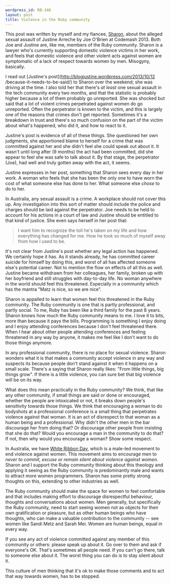 ```yaml
--- 
wordpress_id: RB-346
layout: post
title: Violence in the Ruby community
---
```


This post was written by myself and my fiancee,
[Sharon](https://twitter.com/smly_law), about the alleged sexual assault of Justine
Arreche by Joe O'Brien at Codemash 2013. Both Joe and Justine are, like me,
members of the Ruby community. Sharon is a lawyer who's currently supporting
domestic violence victims in her work, and feels that domestic violence and
other violent acts against women are symptomatic of a lack of respect towards
women by men. Misogyny, basically.

I read out [Justine's post](http://blogjustine.wordpress.com/2013/10/12
/because-it-needs-to-be-said/) to Sharon over the weekend; she was driving at
the time. I also told her that there's *at least* one sexual assault in the
tech community every two months, and that the statistic is probably higher
because a lot of them probably go unreported. She was shocked but said that a
lot of violent crimes perpetrated against women do go unreported. Often the
perpetrator is known to the victim, and this is largely one of the reasons
that crimes don't get reported. Sometimes it's a breakdown in trust and
there's so much confusion on the part of the victim about what's happened, who
did it, and how to react to it.

Justine's post is evidence of all of these things. She questioned her own
judgments, she apportioned blame to herself for a crime that was committed
against her and she didn't feel she could speak out about it. It wasn't until
long after (9 months) the act had been committed, did she appear to feel she
was safe to talk about it. By that stage, the perpetrator (Joe), had well and
truly gotten away with the act, it seems.

Justine expresses in her post, something that Sharon sees every day in her
work. A woman who feels that she has been the only one to have worn the cost
of what someone else has done to her. What someone else *chose* to do to her.

In Australia, any sexual assault is a crime. A workplace should not cover this
up. Any investigation into this sort of matter should include the police and
charges should be laid against the perpetrator. Joe needs to be held to
account for his actions in a court of law and Justine should be entitled to
that kind of justice. She even says herself in her post that:

>  I want him to recognize the toll he's taken on my life and how everything
>  has changed for me. How he took so much of myself away from how I used to
>  be.

It's not clear from Justine's post whether any legal action has happened. We
certainly hope it has. As it stands already, he has committed career suicide
for himself by doing this, and worst of all has affected someone else's
potential career. Not to mention the flow on effects of all this as well.
Justine became withdrawn from her colleagues, her family, broken up with her
boyfriend and still struggles with day-to-day life. No woman anywhere in the
world should feel this threatened. Especially in a community which has the
mantra "Matz is nice, so we are nice".

Sharon is appalled to learn that women feel this threatened in the Ruby
community. The Ruby community is one that is partly professional, and partly
social. To me, Ruby has been like a third family for the past 8 years. Sharon
knows how much the Ruby community means to me. I love it to bits, more than
because it pays the bills. Programming is something I enjoy doing and I enjoy
attending conferences because I don't feel threatened there. When I hear about
other people attending conferences and feeling threatened in any way by
anyone, it makes me feel like I don't want to do those things anymore.

In any professional community, there is no place for sexual violence. Sharon
wonders what it is that makes a community accept violence in any way and
suspects its because people don't stand against it when it happens on a small
scale. There's a saying that Sharon really likes: "From little things, big
things grow". If there is a little violence, you can sure bet that big
violence will be on its way.

What does this mean practically in the Ruby community? We think, that like any
other community, if small things are said or done or encouraged, whether the
people are intoxicated or not, it breaks down people's sensitivity towards
those things. We think that encouraging a woman to do bodyshots at a
professional conference is a small thing that perpetrates violence against
that woman. It is an act of disrespect to that woman as a human being and a
professional. Why didn't the other men in the bar discourage her from doing
that? Or discourage other people from insisting that she do that? Would you
encourage a man in the community to do that? If not, then why would you
encourage a woman? Show some respect.

In Australia, we have [White Ribbon Day](http://www.whiteribbon.org.au/),
which is a male-led movement to end violence against women. This movement aims
to encourage men to *never to commit, excuse or remain silent about violence
against women.* Sharon and I support the Ruby community thinking about this
theology and applying it seeing as the Ruby community is predominantly male
and wants to attract more women programmers. Sharon has some pretty strong
thoughts on this, extending to other industries as well.

The Ruby community should make the space for women to feel comfortable and
that includes making effort to discourage disrespectful behaviour, thoughts
and conversations about women. Men generally, but specifically the Ruby
community, need to start seeing women not as objects for their own
gratification or pleasure, but as other human beings who have thoughts, who
can make a valuable contribution to the community -- see women like Sandi Metz
and Sarah Mei. Women are human beings, equal in every way.

If you see any act of violence committed against any member of this community
or others: please speak up about it. Go over to them and ask if everyone's OK.
That's sometimes all people need. If you can't go there, talk to someone else
about it. The worst thing you can do is to stay silent about it.

This culture of men thinking that it's ok to make those comments and to act
that way towards women, has to be stopped.

